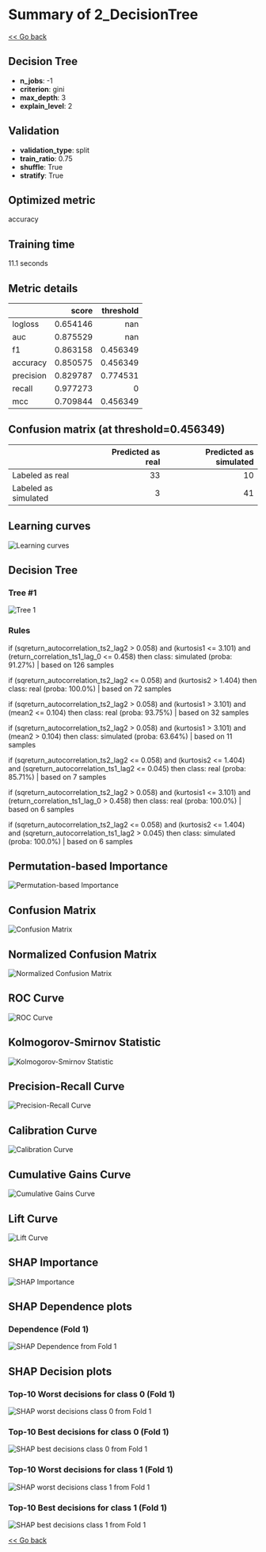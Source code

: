 # Summary of 2_DecisionTree

[<< Go back](../README.md)


## Decision Tree
- **n_jobs**: -1
- **criterion**: gini
- **max_depth**: 3
- **explain_level**: 2

## Validation
 - **validation_type**: split
 - **train_ratio**: 0.75
 - **shuffle**: True
 - **stratify**: True

## Optimized metric
accuracy

## Training time

11.1 seconds

## Metric details
|           |    score |   threshold |
|:----------|---------:|------------:|
| logloss   | 0.654146 |  nan        |
| auc       | 0.875529 |  nan        |
| f1        | 0.863158 |    0.456349 |
| accuracy  | 0.850575 |    0.456349 |
| precision | 0.829787 |    0.774531 |
| recall    | 0.977273 |    0        |
| mcc       | 0.709844 |    0.456349 |


## Confusion matrix (at threshold=0.456349)
|                      |   Predicted as real |   Predicted as simulated |
|:---------------------|--------------------:|-------------------------:|
| Labeled as real      |                  33 |                       10 |
| Labeled as simulated |                   3 |                       41 |

## Learning curves
![Learning curves](learning_curves.png)

## Decision Tree 

### Tree #1
![Tree 1](learner_fold_0_tree.svg)

### Rules

if (sqreturn_autocorrelation_ts2_lag2 > 0.058) and (kurtosis1 <= 3.101) and (return_correlation_ts1_lag_0 <= 0.458) then class: simulated (proba: 91.27%) | based on 126 samples

if (sqreturn_autocorrelation_ts2_lag2 <= 0.058) and (kurtosis2 > 1.404) then class: real (proba: 100.0%) | based on 72 samples

if (sqreturn_autocorrelation_ts2_lag2 > 0.058) and (kurtosis1 > 3.101) and (mean2 <= 0.104) then class: real (proba: 93.75%) | based on 32 samples

if (sqreturn_autocorrelation_ts2_lag2 > 0.058) and (kurtosis1 > 3.101) and (mean2 > 0.104) then class: simulated (proba: 63.64%) | based on 11 samples

if (sqreturn_autocorrelation_ts2_lag2 <= 0.058) and (kurtosis2 <= 1.404) and (sqreturn_autocorrelation_ts1_lag2 <= 0.045) then class: real (proba: 85.71%) | based on 7 samples

if (sqreturn_autocorrelation_ts2_lag2 > 0.058) and (kurtosis1 <= 3.101) and (return_correlation_ts1_lag_0 > 0.458) then class: real (proba: 100.0%) | based on 6 samples

if (sqreturn_autocorrelation_ts2_lag2 <= 0.058) and (kurtosis2 <= 1.404) and (sqreturn_autocorrelation_ts1_lag2 > 0.045) then class: simulated (proba: 100.0%) | based on 6 samples





## Permutation-based Importance
![Permutation-based Importance](permutation_importance.png)
## Confusion Matrix

![Confusion Matrix](confusion_matrix.png)


## Normalized Confusion Matrix

![Normalized Confusion Matrix](confusion_matrix_normalized.png)


## ROC Curve

![ROC Curve](roc_curve.png)


## Kolmogorov-Smirnov Statistic

![Kolmogorov-Smirnov Statistic](ks_statistic.png)


## Precision-Recall Curve

![Precision-Recall Curve](precision_recall_curve.png)


## Calibration Curve

![Calibration Curve](calibration_curve_curve.png)


## Cumulative Gains Curve

![Cumulative Gains Curve](cumulative_gains_curve.png)


## Lift Curve

![Lift Curve](lift_curve.png)



## SHAP Importance
![SHAP Importance](shap_importance.png)

## SHAP Dependence plots

### Dependence (Fold 1)
![SHAP Dependence from Fold 1](learner_fold_0_shap_dependence.png)

## SHAP Decision plots

### Top-10 Worst decisions for class 0 (Fold 1)
![SHAP worst decisions class 0 from Fold 1](learner_fold_0_shap_class_0_worst_decisions.png)
### Top-10 Best decisions for class 0 (Fold 1)
![SHAP best decisions class 0 from Fold 1](learner_fold_0_shap_class_0_best_decisions.png)
### Top-10 Worst decisions for class 1 (Fold 1)
![SHAP worst decisions class 1 from Fold 1](learner_fold_0_shap_class_1_worst_decisions.png)
### Top-10 Best decisions for class 1 (Fold 1)
![SHAP best decisions class 1 from Fold 1](learner_fold_0_shap_class_1_best_decisions.png)

[<< Go back](../README.md)
